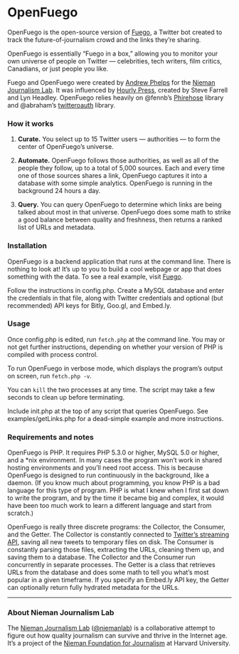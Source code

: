 # OpenFuego

OpenFuego is the open-source version of [Fuego](http://www.niemanlab.org/fuego), a Twitter bot created to track the future-of-journalism crowd and the links they’re sharing.

OpenFuego is essentially “Fuego in a box,” allowing you to monitor your own universe of people on Twitter — celebrities, tech writers, film critics, Canadians, or just people you like.

Fuego and OpenFuego were created by [Andrew Phelps](https://twitter.com/andrewphelps) for the [Nieman Journalism Lab](http://www.niemanlab.org/). It was influenced by [Hourly Press](http://www.theatlantic.com/technology/archive/2011/08/fuego-a-bot-that-turns-the-twitter-firehose-into-a-trickle/244355/), created by Steve Farrell and Lyn Headley. OpenFuego relies heavily on @fennb’s [Phirehose](https://github.com/fennb/phirehose) library and @abraham’s [twitteroauth](https://github.com/abraham/twitteroauth) library.

### How it works

1. __Curate.__ You select up to 15 Twitter users — authorities — to form the center of OpenFuego’s universe.

2. __Automate.__ OpenFuego follows those authorities, as well as all of the people they follow, up to a total of 5,000  sources. Each and every time one of those sources shares a link, OpenFuego captures it into a database with some simple analytics. OpenFuego is running in the background 24 hours a day.

3. __Query.__ You can query OpenFuego to determine which links are being talked about most in that universe. OpenFuego does some math to strike a good balance between quality and freshness, then returns a ranked list of URLs and metadata.

### Installation

OpenFuego is a backend application that runs at the command line. There is nothing to look at! It’s up to you to build a cool webpage or app that does something with the data. To see a real example, visit [Fuego](http://www.niemanlab.org/fuego).

Follow the instructions in config.php. Create a MySQL database and enter the credentials in that file, along with Twitter credentials and optional (but recommended) API keys for Bitly, Goo.gl, and Embed.ly.

### Usage

Once config.php is edited, run `fetch.php` at the command line. You may or not get further instructions, depending on whether your version of PHP is compiled with process control.

To run OpenFuego in verbose mode, which displays the program’s output on screen, run `fetch.php -v`.

You can `kill` the two processes at any time. The script may take a few seconds to clean up before terminating.

Include init.php at the top of any script that queries OpenFuego. See examples/getLinks.php for a dead-simple example and more instructions.

### Requirements and notes

OpenFuego is PHP. It requires PHP 5.3.0 or higher, MySQL 5.0 or higher, and a *nix environment. In many cases the program won’t work in shared hosting environments and you’ll need root access. This is because OpenFuego is designed to run continuously in the background, like a daemon. (If you know much about programming, you know PHP is a bad language for this type of program. PHP is what I knew when I first sat down to write the program, and by the time it became big and complex, it would have been too much work to learn a different language and start from scratch.)

OpenFuego is really three discrete programs: the Collector, the Consumer, and the Getter. The Collector is constantly connected to [Twitter’s streaming API](https://dev.twitter.com/docs/streaming-apis), saving all new tweets to temporary files on disk. The Consumer is constantly parsing those files, extracting the URLs, cleaning them up, and saving them to a database. The Collector and the Consumer run concurrently in separate processes. The Getter is a class that retrieves URLs from the database and does some math to tell you what’s most popular in a given timeframe. If you specify an Embed.ly API key, the Getter can optionally return fully hydrated metadata for the URLs.

---

### About Nieman Journalism Lab

The [Nieman Journalism Lab](http://www.niemanlab.org/) ([@niemanlab](https://twitter.com/niemanlab)) is a collaborative attempt to figure out how quality journalism can survive and thrive in the Internet age. It’s a project of the [Nieman Foundation for Journalism](http://www.nieman.harvard.edu) at Harvard University.
